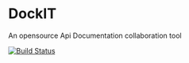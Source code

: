 # DockIT
An opensource Api Documentation collaboration tool

[![Build Status](https://dev.azure.com/jaytee116/DocIT/_apis/build/status/DocIT-ASP.NET%20Core-CI?branchName=master)](https://dev.azure.com/jaytee116/DocIT/_build/latest?definitionId=9&branchName=master)
